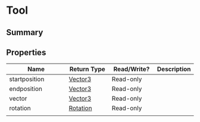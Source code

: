 
# Tool

## Summary




## Properties

<table>
<thead><tr><th width="225">Name</th><th width="160">Return Type</th><th width="120">Read/Write?</th><th>Description</th></tr></thead>
<tbody>
<tr><td>startposition</td><td><a href="vector3.md">Vector3</a></td><td>Read-only</td><td></td></tr>
<tr><td>endposition</td><td><a href="vector3.md">Vector3</a></td><td>Read-only</td><td></td></tr>
<tr><td>vector</td><td><a href="vector3.md">Vector3</a></td><td>Read-only</td><td></td></tr>
<tr><td>rotation</td><td><a href="rotation.md">Rotation</a></td><td>Read-only</td><td></td></tr>
<tr><td></td><td></td><td></td></tr></tbody></table>




